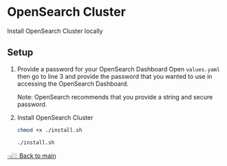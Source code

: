 # OpenSearch Cluster

Install OpenSearch Cluster locally

## Setup

1. Provide a password for your OpenSearch Dashboard
  Open `values.yaml` then go to line 3 and provide the password that you wanted to use in accessing the OpenSearch Dashboard.

    Note: OpenSearch recommends that you provide a string and secure password.

1. Install OpenSearch Cluster

    ```sh
    chmod +x ./install.sh

    ./install.sh
    ```

[👈🏼 Back to main](./)